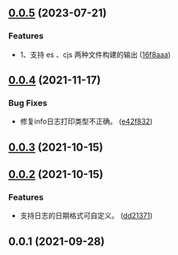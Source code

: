 ## [0.0.5](https://github.com/pfzhengd/jupiter-log/compare/v0.0.4...v0.0.5) (2023-07-21)


### Features

* 1、支持 es 、cjs 两种文件构建的输出 ([16f8aaa](https://github.com/pfzhengd/jupiter-log/commit/16f8aaac40744aa4ce07d475423bb601fc20c15d))



## [0.0.4](https://github.com/pfzhengd/jupiter-log/compare/v0.0.3...v0.0.4) (2021-11-17)


### Bug Fixes

* 修复info日志打印类型不正确。 ([e42f832](https://github.com/pfzhengd/jupiter-log/commit/e42f832644197b01899d6500479da464b04bcb8d))



## [0.0.3](https://github.com/pfzhengd/jupiter-log/compare/v0.0.2...v0.0.3) (2021-10-15)



## [0.0.2](https://github.com/pfzhengd/jupiter-log/compare/v0.0.1...v0.0.2) (2021-10-15)


### Features

* 支持日志的日期格式可自定义。 ([dd21371](https://github.com/pfzhengd/jupiter-log/commit/dd213713a789bd0e472e83d21bcd5da5c6ca80bc))



## 0.0.1 (2021-09-28)



